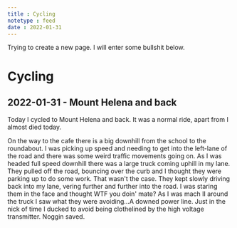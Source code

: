 ```yaml
---
title : Cycling
notetype : feed
date : 2022-01-31
---
```


Trying to create a new page. I will enter some bullshit below.

# Cycling
## 2022-01-31 - Mount Helena and back
Today I cycled to Mount Helena and back. It was a normal ride, apart from I almost died today.

On the way to the cafe there is a big downhill from the school to the roundabout. I was picking up speed and needing to get into the left-lane of the road and there was some weird traffic movements going on. As I was headed full speed downhill there was a large truck coming uphill in my lane. They pulled off the road, bouncing over the curb and I thought they were parking up to do some work. That wasn't the case. They kept slowly driving back into my lane, vering further and further into the road. I was staring them in the face and thought WTF you doin' mate? As I was mach II around the truck I saw what they were avoiding...A downed power line. Just in the nick of time I ducked to avoid being clothelined by the high voltage transmitter. Noggin saved.
